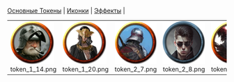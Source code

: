 [Основные Токены](https://github.com/Kobold47/Dnd-Tokens-2/blob/main/images_mark/README.md) |
[Иконки](https://github.com/Kobold47/Dnd-Tokens-2/blob/main/images_icons/README.md) |
[Эффекты](https://github.com/Kobold47/Dnd-Tokens-2/blob/main/images_sfx/README.md) |
<table><tr>
<tr>
<td valign="bottom">
<img src="./token_1_14.png" width="100" height="100"><br>
token_1_14.png
</td>

<td valign="bottom">
<img src="./token_1_20.png" width="100" height="100"><br>
token_1_20.png
</td>

<td valign="bottom">
<img src="./token_2_7.png" width="100" height="100"><br>
token_2_7.png
</td>

<td valign="bottom">
<img src="./token_2_8.png" width="100" height="100"><br>
token_2_8.png
</td>

<td valign="bottom">
<img src="./token_3_3.png" width="100" height="100"><br>
token_3_3.png
</td>

<td valign="bottom">
<img src="./token_4_2.png" width="100" height="100"><br>
token_4_2.png
</td>

</tr></table>